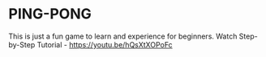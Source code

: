 # PING-PONG
This is just a fun game to learn and experience for beginners. Watch Step-by-Step Tutorial - https://youtu.be/hQsXtXOPoFc
